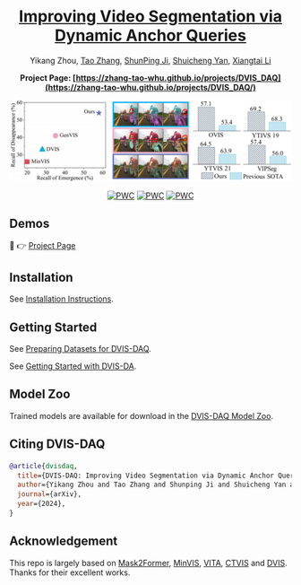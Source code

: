 <div align="center">

# [Improving Video Segmentation via Dynamic Anchor Queries](https://arxiv.org/pdf/2404.00086.pdf)
Yikang Zhou, [Tao Zhang](https://scholar.google.com/citations?user=3xu4a5oAAAAJ&hl=zh-CN), 
[ShunPing Ji](https://scholar.google.com/citations?user=FjoRmF4AAAAJ&hl=zh-CN), 
[Shuicheng Yan](https://scholar.google.com/citations?user=DNuiPHwAAAAJ&hl=zh-CN&oi=ao), 
[Xiangtai Li](https://scholar.google.com/citations?user=FL3ReD0AAAAJ&hl=zh-CN&oi=ao)

**Project Page: [https://zhang-tao-whu.github.io/projects/DVIS_DAQ](https://zhang-tao-whu.github.io/projects/DVIS_DAQ/)**

<img src="https://github.com/zhang-tao-whu/paper_images/blob/master/dvis_daq/dvis-daq-teaser.png" width="800"/>

[![PWC](https://img.shields.io/endpoint.svg?url=https://paperswithcode.com/badge/dvis-daq-improving-video-segmentation-via/video-instance-segmentation-on-ovis-1)](https://paperswithcode.com/sota/video-instance-segmentation-on-ovis-1?p=dvis-daq-improving-video-segmentation-via) 
[![PWC](https://img.shields.io/endpoint.svg?url=https://paperswithcode.com/badge/dvis-daq-improving-video-segmentation-via/video-instance-segmentation-on-youtube-vis-2)](https://paperswithcode.com/sota/video-instance-segmentation-on-youtube-vis-2?p=dvis-daq-improving-video-segmentation-via)
[![PWC](https://img.shields.io/endpoint.svg?url=https://paperswithcode.com/badge/dvis-daq-improving-video-segmentation-via/video-instance-segmentation-on-youtube-vis-1)](https://paperswithcode.com/sota/video-instance-segmentation-on-youtube-vis-1?p=dvis-daq-improving-video-segmentation-via)
</div>

## Demos
👀 👉 [Project Page](https://zhang-tao-whu.github.io/projects/DVIS_DAQ/)

## Installation
See [Installation Instructions](INSTALL.md).

## Getting Started
See [Preparing Datasets for DVIS-DAQ](DATASET.md).

See [Getting Started with DVIS-DA](GETTING_STARTED.md).

## Model Zoo
Trained models are available for download in the [DVIS-DAQ Model Zoo](MODEL_ZOO.md).

## <a name="CitingDVIS"></a>Citing DVIS-DAQ

```BibTeX
@article{dvisdaq,
  title={DVIS-DAQ: Improving Video Segmentation via Dynamic Anchor Queries}, 
  author={Yikang Zhou and Tao Zhang and Shunping Ji and Shuicheng Yan and Xiangtai Li},
  journal={arXiv},
  year={2024},
}
```

## Acknowledgement

This repo is largely based on [Mask2Former](https://github.com/facebookresearch/Mask2Former), 
[MinVIS](https://github.com/NVlabs/MinVIS), [VITA](https://github.com/sukjunhwang/VITA),
[CTVIS](https://github.com/KainingYing/CTVIS) and [DVIS](https://github.com/zhang-tao-whu/DVIS).
Thanks for their excellent works.